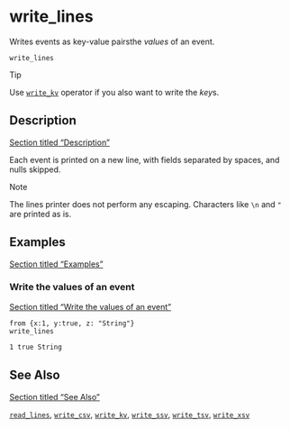 # write_lines

Writes events as key-value pairsthe *values* of an event.

```tql
write_lines
```

Tip

Use [`write_kv`](/reference/operators/write_kv) operator if you also want to write the *key*s.

## Description

[Section titled “Description”](#description)

Each event is printed on a new line, with fields separated by spaces, and nulls skipped.

Note

The lines printer does not perform any escaping. Characters like `\n` and `"` are printed as is.

## Examples

[Section titled “Examples”](#examples)

### Write the values of an event

[Section titled “Write the values of an event”](#write-the-values-of-an-event)

```tql
from {x:1, y:true, z: "String"}
write_lines
```

```txt
1 true String
```

## See Also

[Section titled “See Also”](#see-also)

[`read_lines`](/reference/operators/read_lines), [`write_csv`](/reference/operators/write_csv), [`write_kv`](/reference/operators/write_kv), [`write_ssv`](/reference/operators/write_ssv), [`write_tsv`](/reference/operators/write_tsv), [`write_xsv`](/reference/operators/write_xsv)